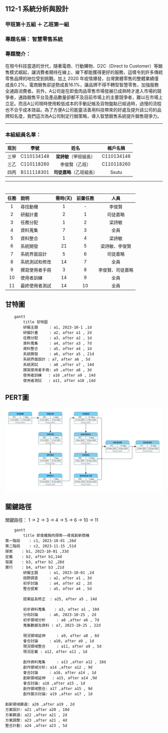## 112-1 系統分析與設計
### 甲班第十五組 ＋ 乙班第一組
### 專題名稱： **智慧零售系統**
### 專題簡介：
在現今科技當道的世代，隨著電商、行動購物、D2C（Direct to Customer）等銷售模式崛起，讓消費者期待在線上、線下都能獲得更好的服務，這樣令到許多傳統零售品牌的地位受到挑戰。加上 2020 年疫情爆發，台灣實體零售的整體業績僅成長0.2%，電商銷售卻逆勢成長16.1%，讓品牌不得不轉型智慧零售，加強服務全通路消費者。另外，A公司是在即食肉品零售市場發展已成熟時才進入市場的競爭者，通路銷售平台及產品數量卻都不及目前市場上的主要競爭者，難以在市場上立足。而且A公司現時使用較低成本的手動記帳及貨物盤點已經過時，過慢的流程也不合乎成本效益。為了方便A公司能靈活善用科技帶來的好處及提升該公司的品牌知名度，我們這次為A公司制定行銷策略，導入智慧銷售系統提升銷售競爭力。

---
### 本組組員名單：
|班別|學號|姓名|帳戶名稱|
|:-----:|:-----:|:-----:|:-----:|
|三甲|C110134148|**梁詩敏**（甲班組長）|C110134148|
|三乙|C110118260|李俊賢（乙班）|C110118260|      
|四丙|B111118301|**司徒嘉略**（乙班組長）|Ssutu|

---

 # <Center> 
|      任務   |     說明      |  需時(天) | 前置任務|人員|
|:-------------:|:-------------| :-----:|:-----:|:-----:|
| 1 |尋找動機 | 1 | - |李俊賢 |
| 2 |研擬計畫 | 2 | 1 |司徒嘉略 |
| 3 |任務分配 | 1 | 2 |梁詩敏 |
| 4 |資料蒐集 | 7 |  3 |全員 |
| 5 |資料整合 | 1 |  4 |梁詩敏 |
| 6 |系統開發 | 21  | 5 | 梁詩敏、李俊賢 |
| 7 |系統界面設計 | 5  | 6 | 司徒嘉略 |
| 8 |系統測試和修改 | 14 |  7 |全員 |
| 9 |撰寫使用者手冊 | 3 |  8 |李俊賢、司徒嘉略 |
| 10 |使用者訓練 | 14 |  9 |全員 |
| 11 |最終使用者測試 | 14|  10  |全員 |

## 甘特圖
```mermaid
    gantt
        title 甘特圖
        研擬主題     : a1, 2023-10-1 ,1d
        研擬計畫     : a2, after a1 , 2d
        任務分配     : a3, after a2 , 1d
        資料蒐集     : a4, after a3 , 7d
        資料整合     : a5, after a4 , 1d
        系統開發     : a6, after a5 , 21d
        系統界面設計 : a7, after a6 , 5d
        系統測試     : a8 ,after a7 , 14d
        撰寫使用者手冊: a9 ,after a8 , 3d
        使用者訓練   : a10 ,after a9 , 14d
        使用者測試   : a11, after a10 ,14d
```
## PERT圖
![pert](https://github.com/C110134148/T15nT1/blob/320b17b1985d9397d66003bce753a1a331252cf0/PERT_Group_version1.jpg)

## 關鍵路徑
關鍵路徑： 1 → 2 → 3 → 4 → 5 → 6 → 10 → 11


```mermaid
    gantt
        title 即食雞胸肉探索——尋覓創新商機
第一階段    : c1, 2023-10-01 ,26d
第二階段    : c2, 2023-11-15 ,51d
探索    : b1, 2023-10-01 ,33d
定義    : b2, after b1,14d
發展    : b3, after b2 ,28d
實行    : b4, after b3 ,21d
        研擬主題     : a1, 2023-10-01 ,2d
        田野調查     : a2, after a1 , 3d
        初步討論     : a4, after a2 , 2d
        整合提案     : a5, after a4 , 5d

        提案延長修正  : a25, after a5 , 14d

        初步資料蒐集    : a3, after a1 , 10d
        分向討論     : a6, 2023-10-25 , 2d
        初步領域分析     : a8 ,after a6 , 7d
        蒐集數據及資料 : a7, 2023-10-25 , 22d

        現況領域延伸     : a9, after a8 , 8d
        會合討論     : a10, after a9 , 1d
        現況領域整合     : a11, after a9 , 5d
        現況定義 : a12, after a11 , 1d

        創作資料蒐集     : a13 ,after a12 , 18d
        創作領域分析: a14 ,after a12 , 9d
        會合討論     : a16, after a14 , 1d
        創新領域延伸   : a15, after a14 ,9d
        會合討論: a18 ,after a15 , 1d
        創作領域整合: a17 ,after a15 , 9d
        創作展示討論: a19 ,after a17 , 1d

創新領域篩選: a20 ,after a19 , 2d
方案設計: a21 ,after a20 , 10d
方案篩選: a22 ,after a21 , 2d
方案調整: a23 ,after a21 , 4d
整合計劃: a24 ,after a23 , 5d
```
